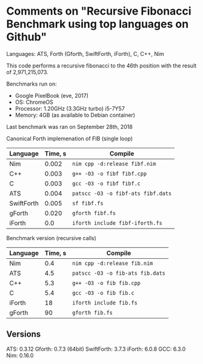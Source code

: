 # Comments on "Recursive Fibonacci Benchmark using top languages on Github"

Languages: ATS, Forth (Gforth, SwiftForth, iForth), C, C++, Nim

This code performs a recursive fibonacci to the 46th position with the result of 2,971,215,073.

Benchmarks run on:
 - Google PixelBook (eve, 2017)
 - OS: ChromeOS
 - Processor: 1.20GHz (3.3GHz turbo) i5-7Y57
 - Memory: 4GB (as available to Debian container)

Last benchmark was ran on September 28th, 2018

Canonical Forth implemenation of FIB (single loop)

| Language   | Time, s | Compile                            |
|------------|---------|------------------------------------|
| Nim        |  0.002  | `nim cpp -d:release fibf.nim`      |
| C++        |  0.003  | `g++ -O3 -o fibf fibf.cpp`         |
| C          |  0.003  | `gcc -O3 -o fibf fibf.c`           |
| ATS        |  0.004  | `patscc -O3 -o fibf-ats fibf.dats` |
| SwiftForth |  0.005  | `sf fibf.fs`                       |
| gForth     |  0.020  | `gforth fibf.fs`                   |
| iForth     |  0.0    | `iforth include fibf-iforth.fs`    |


Benchmark version (recursive calls)

| Language | Time, s | Compile                          |
|----------|---------|----------------------------------|
| Nim      |  0.4    | `nim cpp -d:release fib.nim`     |
| ATS      |  4.5    | `patscc -O3 -o fib-ats fib.dats` |
| C++      |  5.3    | `g++ -O3 -o fib fib.cpp`         |
| C        |  5.4    | `gcc -O3 -o fib fib.c`           |
| iForth   | 18      | `iforth include fib.fs`          |
| gForth   | 90      | `gforth fib.fs`                  |


## Versions

ATS: 0.3.12
Gforth: 0.7.3 (64bit)
SwiftForth: 3.7.3
iForth: 6.0.8
GCC: 6.3.0
Nim: 0.16.0
